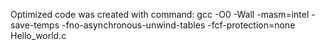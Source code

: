 
Optimized code was created with command: gcc -O0 -Wall -masm=intel -save-temps -fno-asynchronous-unwind-tables -fcf-protection=none Hello_world.c
